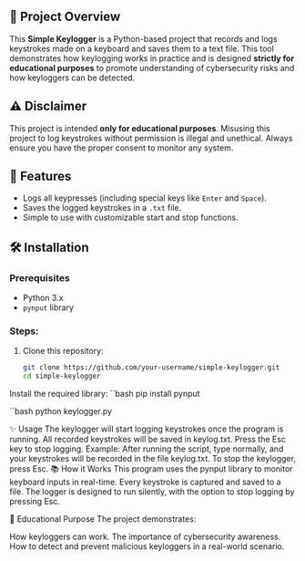 ## 📜 Project Overview
This **Simple Keylogger** is a Python-based project that records and logs keystrokes made on a keyboard and saves them to a text file. This tool demonstrates how keylogging works in practice and is designed **strictly for educational purposes** to promote understanding of cybersecurity risks and how keyloggers can be detected.

## ⚠️ Disclaimer
This project is intended **only for educational purposes**. Misusing this project to log keystrokes without permission is illegal and unethical. Always ensure you have the proper consent to monitor any system.

## 🚀 Features
- Logs all keypresses (including special keys like `Enter` and `Space`).
- Saves the logged keystrokes in a `.txt` file.
- Simple to use with customizable start and stop functions.

## 🛠️ Installation

### Prerequisites
- Python 3.x
- `pynput` library

### Steps:
1. Clone this repository:
   ```bash
   git clone https://github.com/your-username/simple-keylogger.git
   cd simple-keylogger

Install the required library:
``bash
pip install pynput

``bash
python keylogger.py

✨ Usage
The keylogger will start logging keystrokes once the program is running.
All recorded keystrokes will be saved in keylog.txt.
Press the Esc key to stop logging.
Example:
After running the script, type normally, and your keystrokes will be recorded in the file keylog.txt.
To stop the keylogger, press Esc.
📚 How it Works
This program uses the pynput library to monitor keyboard inputs in real-time. Every keystroke is captured and saved to a file. The logger is designed to run silently, with the option to stop logging by pressing Esc.

🎯 Educational Purpose
The project demonstrates:

How keyloggers can work.
The importance of cybersecurity awareness.
How to detect and prevent malicious keyloggers in a real-world scenario.

